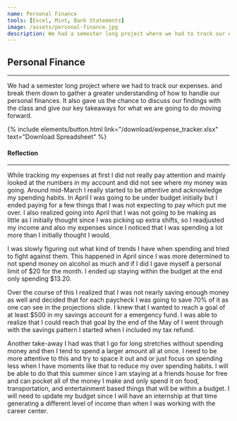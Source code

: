 ```yaml
---
name: Personal Finance
tools: [Excel, Mint, Bank Statements]
image: /assets/personal-finance.jpg
description: We had a semester long project where we had to track our expenses. and break them down to gather a greater understanding of how to handle our personal finances. It also gave us the chance to discuss our findings with the class and give our key takeaways for what we are going to do moving forward.
---
```


## Personal Finance

---

We had a semester long project where we had to track our expenses. and break them down to gather a greater understanding of how to handle our personal finances. It also gave us the chance to discuss our findings with the class and give our key takeaways for what we are going to do moving forward.

<p class="text-center">{% include elements/button.html link="/download/expense_tracker.xlsx" text="Download Spreadsheet" %} </p>

#### Reflection

---

While tracking my expenses at first I did not really pay attention and mainly looked at the numbers in my account and did not see where my money was going. Around mid-March I really started to be attentive and acknowledge my spending habits. In April I was going to be under budget initially but I ended paying for a few things that I was not expecting to pay which put me over. I also realized going into April that I was not going to be making as little as I initially thought since I was picking up extra shifts, so I readjusted my income and also my expenses since I noticed that I was spending a lot more than I initially thought I would.

I was slowly figuring out what kind of trends I have when spending and tried to fight against them. This happened in April since I was more determined to not spend money on alcohol as much and if I did I gave myself a personal limit of $20 for the month. I ended up staying within the budget at the end only spending $13.20.

Over the course of this I realized that I was not nearly saving enough money as well and decided that for each paycheck I was going to save 70% of it as one can see in the projections slide. I knew that I wanted to reach a goal of at least $500 in my savings account for a emergency fund. I was able to realize that I could reach that goal by the end of the May of I went through with the savings pattern I started when I included my tax refund.

Another take-away I had was that I go for long stretches without spending money and then I tend to spend a larger amount all at once. I need to be more attentive to this and try to space it out and or just focus on spending less when I have moments like that to reduce my over spending habits. I will be able to do that this summer since I am staying at a friends house for free and can pocket all of the money I make and only spend it on food, transportation, and entertainment based things that will be within a budget. I will need to update my budget since I will have an internship at that time generating a different level of income than when I was working with the career center.
